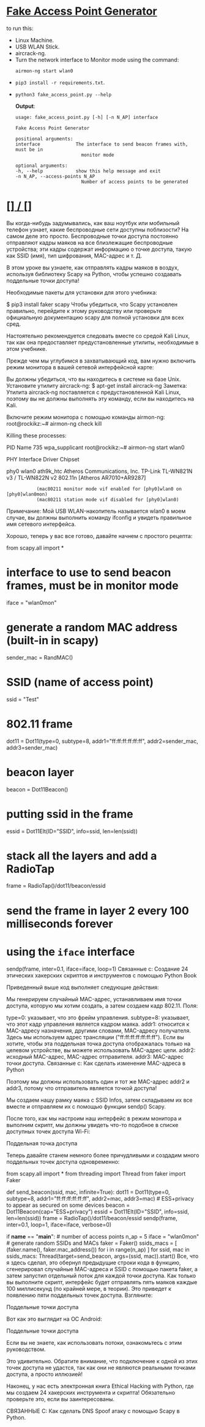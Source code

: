 # [Fake Access Point Generator](https://www.thepythoncode.com/article/create-fake-access-points-scapy)
to run this:
- Linux Machine.
- USB WLAN Stick.
- aircrack-ng.
- Turn the network interface to Monitor mode using the command:
    ```
    airmon-ng start wlan0
    ```
- `pip3 install -r requirements.txt`.
- 
    ```
    python3 fake_access_point.py --help
    ```
    **Output**:
    ```
    usage: fake_access_point.py [-h] [-n N_AP] interface

    Fake Access Point Generator

    positional arguments:
    interface             The interface to send beacon frames with, must be in
                            monitor mode

    optional arguments:
    -h, --help            show this help message and exit
    -n N_AP, --access-points N_AP
                            Number of access points to be generated
    ```
##
# [[] / []]()
Вы когда-нибудь задумывались, как ваш ноутбук или мобильный телефон узнает, какие беспроводные сети доступны поблизости? На самом деле это просто. Беспроводные точки доступа постоянно отправляют кадры маяков на все близлежащие беспроводные устройства; эти кадры содержат информацию о точке доступа, такую как SSID (имя), тип шифрования, MAC-адрес и т. Д.

В этом уроке вы узнаете, как отправлять кадры маяков в воздух, используя библиотеку Scapy на Python, чтобы успешно создавать поддельные точки доступа!

Необходимые пакеты для установки для этого учебника:

$ pip3 install faker scapy
Чтобы убедиться, что Scapy установлен правильно, перейдите к этому руководству или проверьте официальную документацию scapy для полной установки для всех сред.

Настоятельно рекомендуется следовать вместе со средой Kali Linux, так как она предоставляет предустановленные утилиты, необходимые в этом учебнике.

Прежде чем мы углубимся в захватывающий код, вам нужно включить режим монитора в вашей сетевой интерфейсной карте:

Вы должны убедиться, что вы находитесь в системе на базе Unix.
Установите утилиту aircrack-ng:
$ apt-get install aircrack-ng
Заметка: Утилита aircrack-ng поставляется с предустановленной Kali Linux, поэтому вы не должны выполнять эту команду, если вы находитесь на Kali.

Включите режим монитора с помощью команды airmon-ng:
root@rockikz:~# airmon-ng check kill

Killing these processes:

  PID Name
  735 wpa_supplicant
root@rockikz:~# airmon-ng start wlan0

PHY    Interface    Driver     Chipset

phy0   wlan0        ath9k_htc  Atheros Communications, Inc. TP-Link TL-WN821N v3 / TL-WN822N v2 802.11n [Atheros AR7010+AR9287]

               (mac80211 monitor mode vif enabled for [phy0]wlan0 on [phy0]wlan0mon)
               (mac80211 station mode vif disabled for [phy0]wlan0)
Примечание: Мой USB WLAN-накопитель называется wlan0 в моем случае, вы должны выполнить команду ifconfig и увидеть правильное имя сетевого интерфейса.

Хорошо, теперь у вас все готово, давайте начнем с простого рецепта:

from scapy.all import *

# interface to use to send beacon frames, must be in monitor mode
iface = "wlan0mon"
# generate a random MAC address (built-in in scapy)
sender_mac = RandMAC()
# SSID (name of access point)
ssid = "Test"
# 802.11 frame
dot11 = Dot11(type=0, subtype=8, addr1="ff:ff:ff:ff:ff:ff", addr2=sender_mac, addr3=sender_mac)
# beacon layer
beacon = Dot11Beacon()
# putting ssid in the frame
essid = Dot11Elt(ID="SSID", info=ssid, len=len(ssid))
# stack all the layers and add a RadioTap
frame = RadioTap()/dot11/beacon/essid
# send the frame in layer 2 every 100 milliseconds forever
# using the `iface` interface
sendp(frame, inter=0.1, iface=iface, loop=1)
Связанные с: Создание 24 этических хакерских скриптов и инструментов с помощью Python Book

Приведенный выше код выполняет следующие действия:

Мы генерируем случайный MAC-адрес, устанавливаем имя точки доступа, которую мы хотим создать, а затем создаем кадр 802.11. Поля:

type=0: указывает, что это фрейм управления.
subtype=8: указывает, что этот кадр управления является кадром маяка.
addr1: относится к MAC-адресу назначения, другими словами, MAC-адресу получателя. Здесь мы используем адрес трансляции ("ff:ff:ff:ff:ff:ff:ff"). Если вы хотите, чтобы эта поддельная точка доступа отображалась только на целевом устройстве, вы можете использовать MAC-адрес цели.
addr2: исходный MAC-адрес, MAC-адрес отправителя.
addr3: MAC-адрес точки доступа.
Связанные с: Как сделать изменение MAC-адреса в Python

Поэтому мы должны использовать один и тот же MAC-адрес addr2 и addr3, потому что отправитель является точкой доступа!

Мы создаем нашу рамку маяка с SSID Infos, затем складываем их все вместе и отправляем их с помощью функции sendp() Scapy.

После того, как мы настроим наш интерфейс в режим монитора и выполним скрипт, мы должны увидеть что-то подобное в списке доступных точек доступа Wi-Fi:

Поддельная точка доступа

Теперь давайте станем немного более причудливыми и создадим много поддельных точек доступа одновременно:

from scapy.all import *
from threading import Thread
from faker import Faker

def send_beacon(ssid, mac, infinite=True):
    dot11 = Dot11(type=0, subtype=8, addr1="ff:ff:ff:ff:ff:ff", addr2=mac, addr3=mac)
    # ESS+privacy to appear as secured on some devices
    beacon = Dot11Beacon(cap="ESS+privacy")
    essid = Dot11Elt(ID="SSID", info=ssid, len=len(ssid))
    frame = RadioTap()/dot11/beacon/essid
    sendp(frame, inter=0.1, loop=1, iface=iface, verbose=0)

if __name__ == "__main__":
    # number of access points
    n_ap = 5
    iface = "wlan0mon"
    # generate random SSIDs and MACs
    faker = Faker()
    ssids_macs = [ (faker.name(), faker.mac_address()) for i in range(n_ap) ]
    for ssid, mac in ssids_macs:
        Thread(target=send_beacon, args=(ssid, mac)).start()
Все, что я здесь сделал, это обернул предыдущие строки кода в функцию, сгенерировал случайные MAC-адреса и SSID с помощью пакета faker, а затем запустил отдельный поток для каждой точки доступа. Как только вы выполните скрипт, интерфейс будет отправлять пять маяков каждые 100 миллисекунд (по крайней мере, в теории). Это приведет к появлению пяти поддельных точек доступа. Взгляните:

Поддельные точки доступа

Вот как это выглядит на ОС Android:

Поддельные точки доступа

Если вы не знаете, как использовать потоки, ознакомьтесь с этим руководством.

Это удивительно. Обратите внимание, что подключение к одной из этих точек доступа не удастся, так как они не являются реальными точками доступа, а просто иллюзией!

Наконец, у нас есть электронная книга Ethical Hacking with Python, где мы создаем 24 хакерских инструмента и скрипта! Обязательно проверьте это, если вы заинтересованы.

СВЯЗАННЫЕ С: Как сделать DNS Spoof атаку с помощью Scapy в Python.